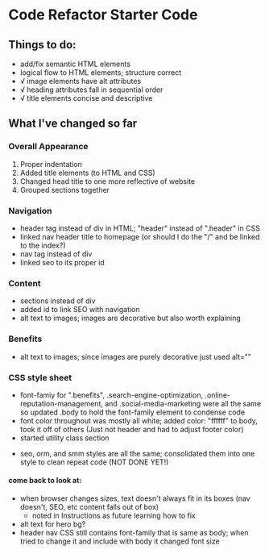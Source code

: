 # Code Refactor Starter Code

## Things to do:
- add/fix semantic HTML elements
- logical flow to HTML elements; structure correct
- √ image elements have alt attributes 
- √ heading attributes fall in sequential order 
- √ title elements concise and descriptive



## What I've changed so far

### Overall Appearance
1. Proper indentation 
2. Added title elements (to HTML and CSS)
3. Changed head title to one more reflective of website
4. Grouped sections together

### Navigation
- header tag instead of div in HTML; "header" instead of ".header" in CSS
- linked nav header title to homepage (or should I do the "/" and be linked to the index?)
- nav tag instead of div
- linked seo to its proper id

### Content
- sections instead of div
- added id to link SEO with navigation
- alt text to images; images are decorative but also worth explaining

### Benefits
- alt text to images; since images are purely decorative just used alt=""

### CSS style sheet
- font-famiy for ".benefits", .search-engine-optimization, .online-reputation-management, and .social-media-marketing were all the same so updated .body to hold the font-family element to condense code
- font color throughout was mostly all white; added color: "ffffff" to body, took it off of others (Just not header and had to adjust footer color)
- started utility class section 
<!--still working on -->
- seo, orm, and smm styles are all the same; consolidated them into one style to clean repeat code (NOT DONE YET!)


#### come back to look at:
- when browser changes sizes, text doesn't always fit in its boxes (nav doesn't, SEO, etc content falls out of box)
    - noted in Instructions as future learning how to fix
- alt text for hero bg?
- header nav CSS still contains font-family that is same as body; when tried to change it and include with body it changed font size
    
